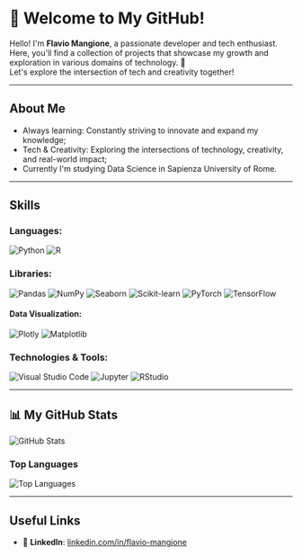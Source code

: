 # 👋 **Welcome to My GitHub!**

Hello! I'm **Flavio Mangione**, a passionate developer and tech enthusiast. Here, you'll find a collection of projects that showcase my growth and exploration in various domains of technology. 🚀  
Let's explore the intersection of tech and creativity together!  

---
## **About Me**  
- Always learning: Constantly striving to innovate and expand my knowledge;
- Tech & Creativity: Exploring the intersections of technology, creativity, and real-world impact;  
- Currently I'm studying Data Science in Sapienza University of Rome.
---

## **Skills**  

### **Languages:**  
![Python](https://img.shields.io/badge/-Python-blue?logo=python&logoColor=white&style=for-the-badge) ![R](https://img.shields.io/badge/-R-276DC3?logo=r&logoColor=white&style=for-the-badge)

### **Libraries:**  
![Pandas](https://img.shields.io/badge/-Pandas-150458?logo=pandas&logoColor=white&style=for-the-badge) ![NumPy](https://img.shields.io/badge/-NumPy-013243?logo=numpy&logoColor=white&style=for-the-badge) ![Seaborn](https://img.shields.io/badge/-Seaborn-3776AB?logo=python&logoColor=white&style=for-the-badge) ![Scikit-learn](https://img.shields.io/badge/-Scikit--Learn-F7931E?logo=scikit-learn&logoColor=white&style=for-the-badge) ![PyTorch](https://img.shields.io/badge/-PyTorch-EE4C2C?logo=pytorch&logoColor=white&style=for-the-badge) ![TensorFlow](https://img.shields.io/badge/-TensorFlow-FF6F00?logo=tensorflow&logoColor=white&style=for-the-badge)

#### **Data Visualization:**  
![Plotly](https://img.shields.io/badge/-Plotly-3F4F75?logo=plotly&logoColor=white&style=for-the-badge) ![Matplotlib](https://img.shields.io/badge/-Matplotlib-blue?logo=plotly&logoColor=white&style=for-the-badge)

### **Technologies & Tools:**  
![Visual Studio Code](https://img.shields.io/badge/-VS%20Code-0078d7?logo=visual-studio-code&logoColor=white&style=for-the-badge) ![Jupyter](https://img.shields.io/badge/-Jupyter-F37626?logo=jupyter&logoColor=white&style=for-the-badge) ![RStudio](https://img.shields.io/badge/-RStudio-75AADB?logo=rstudio&logoColor=white&style=for-the-badge)

---

## 📊 **My GitHub Stats**  
![GitHub Stats](https://github-readme-stats.vercel.app/api?username=Flavio-Mangione&show_icons=true&count_private=true&hide_title=true&theme=radical)  

### **Top Languages**  
![Top Languages](https://github-readme-stats.vercel.app/api/top-langs/?username=Flavio-Mangione&layout=compact&theme=radical)  

---
## **Useful Links**  
- 💼 **LinkedIn**: [linkedin.com/in/flavio-mangione](https://www.linkedin.com/in/flavio-mangione-887003289/)  


